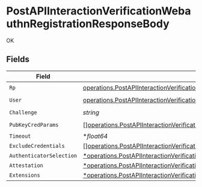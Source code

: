 # PostAPIInteractionVerificationWebauthnRegistrationResponseBody

OK


## Fields

| Field                                                                                                                                                                                       | Type                                                                                                                                                                                        | Required                                                                                                                                                                                    | Description                                                                                                                                                                                 |
| ------------------------------------------------------------------------------------------------------------------------------------------------------------------------------------------- | ------------------------------------------------------------------------------------------------------------------------------------------------------------------------------------------- | ------------------------------------------------------------------------------------------------------------------------------------------------------------------------------------------- | ------------------------------------------------------------------------------------------------------------------------------------------------------------------------------------------- |
| `Rp`                                                                                                                                                                                        | [operations.PostAPIInteractionVerificationWebauthnRegistrationRp](../../models/operations/postapiinteractionverificationwebauthnregistrationrp.md)                                          | :heavy_check_mark:                                                                                                                                                                          | N/A                                                                                                                                                                                         |
| `User`                                                                                                                                                                                      | [operations.PostAPIInteractionVerificationWebauthnRegistrationUser](../../models/operations/postapiinteractionverificationwebauthnregistrationuser.md)                                      | :heavy_check_mark:                                                                                                                                                                          | N/A                                                                                                                                                                                         |
| `Challenge`                                                                                                                                                                                 | *string*                                                                                                                                                                                    | :heavy_check_mark:                                                                                                                                                                          | N/A                                                                                                                                                                                         |
| `PubKeyCredParams`                                                                                                                                                                          | [][operations.PostAPIInteractionVerificationWebauthnRegistrationPubKeyCredParam](../../models/operations/postapiinteractionverificationwebauthnregistrationpubkeycredparam.md)              | :heavy_check_mark:                                                                                                                                                                          | N/A                                                                                                                                                                                         |
| `Timeout`                                                                                                                                                                                   | **float64*                                                                                                                                                                                  | :heavy_minus_sign:                                                                                                                                                                          | N/A                                                                                                                                                                                         |
| `ExcludeCredentials`                                                                                                                                                                        | [][operations.PostAPIInteractionVerificationWebauthnRegistrationExcludeCredential](../../models/operations/postapiinteractionverificationwebauthnregistrationexcludecredential.md)          | :heavy_minus_sign:                                                                                                                                                                          | N/A                                                                                                                                                                                         |
| `AuthenticatorSelection`                                                                                                                                                                    | [*operations.PostAPIInteractionVerificationWebauthnRegistrationAuthenticatorSelection](../../models/operations/postapiinteractionverificationwebauthnregistrationauthenticatorselection.md) | :heavy_minus_sign:                                                                                                                                                                          | N/A                                                                                                                                                                                         |
| `Attestation`                                                                                                                                                                               | [*operations.PostAPIInteractionVerificationWebauthnRegistrationAttestation](../../models/operations/postapiinteractionverificationwebauthnregistrationattestation.md)                       | :heavy_minus_sign:                                                                                                                                                                          | N/A                                                                                                                                                                                         |
| `Extensions`                                                                                                                                                                                | [*operations.PostAPIInteractionVerificationWebauthnRegistrationExtensions](../../models/operations/postapiinteractionverificationwebauthnregistrationextensions.md)                         | :heavy_minus_sign:                                                                                                                                                                          | N/A                                                                                                                                                                                         |